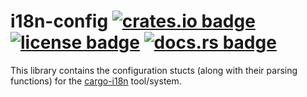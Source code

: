 # i18n-config [![crates.io badge](https://img.shields.io/crates/v/i18n-config.svg)](https://crates.io/crates/i18n-config) [![license badge](https://img.shields.io/github/license/kellpossible/cargo-i18n)](https://github.com/kellpossible/cargo-i18n/blob/master/i18n-config/LICENSE.txt) [![docs.rs badge](https://docs.rs/i18n-config/badge.svg)](https://docs.rs/i18n-config/)

This library contains the configuration stucts (along with their parsing functions) for the [cargo-i18n](https://crates.io/crates/cargo_i18n) tool/system.
